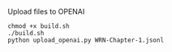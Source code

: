 Upload files to OPENAI

```
chmod +x build.sh
./build.sh
python upload_openai.py WRN-Chapter-1.jsonl
```